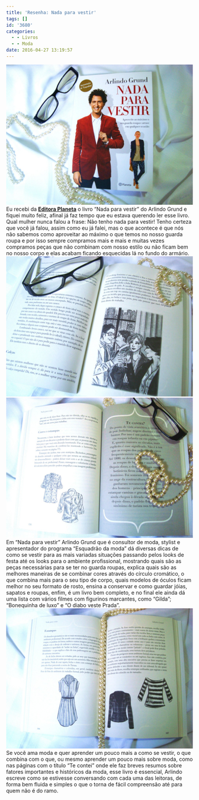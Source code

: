 ```yaml
---
title: 'Resenha: Nada para vestir'
tags: []
id: '3680'
categories:
  - - Livros
  - - Moda
date: 2016-04-27 13:19:57
---
```


[![Nada para vestir - Arlindo Grund](/images/2016/04/capa-do-livro-Nada-para-vestir-Arlindo-Grund-1024x768.jpg)](/images/2016/04/capa-do-livro-Nada-para-vestir-Arlindo-Grund.jpg) Eu recebi da **[Editora Planeta](http://www.planetadelivros.com.br/)** o livro “Nada para vestir” do Arlindo Grund e fiquei muito feliz, afinal já faz tempo que eu estava querendo ler esse livro. Qual mulher nunca falou a frase: Não tenho nada para vestir! Tenho certeza que você já falou, assim como eu já falei, mas o que acontece é que nós não sabemos como aproveitar ao máximo o que temos no nosso guarda roupa e por isso sempre compramos mais e mais e muitas vezes compramos peças que não combinam com nosso estilo ou não ficam bem no nosso corpo e elas acabam ficando esquecidas lá no fundo do armário. [![Livro Nada Para Vestir - Arlindo Grund](/images/2016/04/Nada-para-vestir-Arlindo-Grund-1024x768.jpg)](/images/2016/04/Nada-para-vestir-Arlindo-Grund.jpg) [![resumo Nada para vestir - arlindo grund](/images/2016/04/resenha-do-livro-nada-para-vestir-arlindo-Grund-1024x768.jpg)](/images/2016/04/resenha-do-livro-nada-para-vestir-arlindo-Grund.jpg) Em “Nada para vestir” Arlindo Grund que é consultor de moda, stylist e apresentador do programa “Esquadrão da moda” dá diversas dicas de como se vestir para as mais variadas situações passando pelos looks de festa até os looks para o ambiente profissional, mostrando quais são as peças necessárias para se ter no guarda roupas, explica quais são as melhores maneiras de se combinar cores através do círculo cromático, o que combina mais para o seu tipo de corpo, quais modelos de óculos ficam melhor no seu formato de rosto, ensina a conservar e como guardar jóias, sapatos e roupas, enfim, é um livro bem completo, e no final ele ainda dá uma lista com vários filmes com figurinos marcantes, como “Gilda”; “Bonequinha de luxo” e “O diabo veste Prada”. [![resumo nada para vestir - livro arlindo grund](/images/2016/04/Livro-Nada-Para-vestir-arlindo-grund-resenha-1024x768.jpg)](/images/2016/04/Livro-Nada-Para-vestir-arlindo-grund-resenha.jpg) Se você ama moda e quer aprender um pouco mais a como se vestir, o que combina com o que, ou mesmo aprender um pouco mais sobre moda, como nas páginas com o título “Te contei” onde ele faz breves resumos sobre fatores importantes e históricos da moda, esse livro é essencial, Arlindo escreve como se estivesse conversando com cada uma das leitoras, de forma bem fluida e simples o que o torna de fácil compreensão até para quem não é do ramo.
